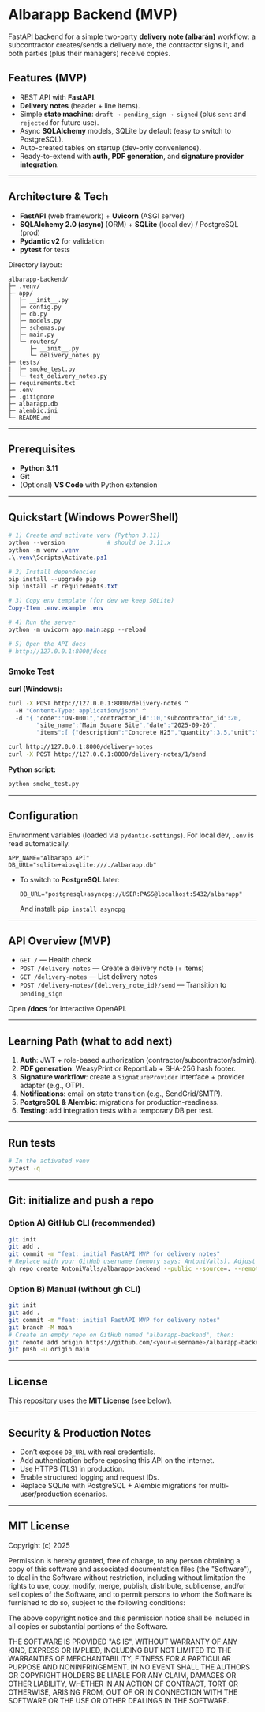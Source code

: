 
# Albarapp Backend (MVP)

FastAPI backend for a simple two-party **delivery note (albarán)** workflow: a subcontractor creates/sends a delivery note, the contractor signs it, and both parties (plus their managers) receive copies. 

## Features (MVP)
- REST API with **FastAPI**.
- **Delivery notes** (header + line items).
- Simple **state machine**: `draft → pending_sign → signed` (plus `sent` and `rejected` for future use).
- Async **SQLAlchemy** models, SQLite by default (easy to switch to PostgreSQL).
- Auto-created tables on startup (dev-only convenience).
- Ready-to-extend with **auth**, **PDF generation**, and **signature provider integration**.

---

## Architecture & Tech
- **FastAPI** (web framework) + **Uvicorn** (ASGI server)
- **SQLAlchemy 2.0 (async)** (ORM) + **SQLite** (local dev) / PostgreSQL (prod)
- **Pydantic v2** for validation
- **pytest** for tests

Directory layout:
```
albarapp-backend/
├─ .venv/
├─ app/
│  ├─ __init__.py
│  ├─ config.py
│  ├─ db.py
│  ├─ models.py
│  ├─ schemas.py
│  ├─ main.py
│  └─ routers/
│     ├─ __init__.py
│     └─ delivery_notes.py
├─ tests/
|  ├─ smoke_test.py
│  └─ test_delivery_notes.py
├─ requirements.txt
├─ .env
├─ .gitignore
├─ albarapp.db
├─ alembic.ini
└─ README.md
```

---

## Prerequisites
- **Python 3.11**
- **Git**
- (Optional) **VS Code** with Python extension

---

## Quickstart (Windows PowerShell)

```powershell
# 1) Create and activate venv (Python 3.11)
python --version            # should be 3.11.x
python -m venv .venv
.\.venv\Scripts\Activate.ps1

# 2) Install dependencies
pip install --upgrade pip
pip install -r requirements.txt

# 3) Copy env template (for dev we keep SQLite)
Copy-Item .env.example .env

# 4) Run the server
python -m uvicorn app.main:app --reload

# 5) Open the API docs
# http://127.0.0.1:8000/docs
```

### Smoke Test

**curl (Windows):**
```bash
curl -X POST http://127.0.0.1:8000/delivery-notes ^
  -H "Content-Type: application/json" ^
  -d "{ "code":"DN-0001","contractor_id":10,"subcontractor_id":20,
        "site_name":"Main Square Site","date":"2025-09-26",
        "items":[ {"description":"Concrete H25","quantity":3.5,"unit":"m3","unit_price":95.0} ] }"

curl http://127.0.0.1:8000/delivery-notes
curl -X POST http://127.0.0.1:8000/delivery-notes/1/send
```

**Python script:**
```bash
python smoke_test.py
```

---

## Configuration

Environment variables (loaded via `pydantic-settings`). For local dev, `.env` is read automatically.

```
APP_NAME="Albarapp API"
DB_URL="sqlite+aiosqlite:///./albarapp.db"
```

- To switch to **PostgreSQL** later:
  ```
  DB_URL="postgresql+asyncpg://USER:PASS@localhost:5432/albarapp"
  ```
  And install: `pip install asyncpg`

---

## API Overview (MVP)

- `GET /` — Health check
- `POST /delivery-notes` — Create a delivery note (+ items)
- `GET /delivery-notes` — List delivery notes
- `POST /delivery-notes/{delivery_note_id}/send` — Transition to `pending_sign`

Open **/docs** for interactive OpenAPI.

---

## Learning Path (what to add next)

1. **Auth**: JWT + role-based authorization (contractor/subcontractor/admin).
2. **PDF generation**: WeasyPrint or ReportLab + SHA-256 hash footer.
3. **Signature workflow**: create a `SignatureProvider` interface + provider adapter (e.g., OTP).
4. **Notifications**: email on state transition (e.g., SendGrid/SMTP).
5. **PostgreSQL & Alembic**: migrations for production-readiness.
6. **Testing**: add integration tests with a temporary DB per test.

---

## Run tests

```bash
# In the activated venv
pytest -q
```

---

## Git: initialize and push a repo

### Option A) GitHub CLI (recommended)
```bash
git init
git add .
git commit -m "feat: initial FastAPI MVP for delivery notes"
# Replace with your GitHub username (memory says: AntoniValls). Adjust as needed.
gh repo create AntoniValls/albarapp-backend --public --source=. --remote=origin --push
```

### Option B) Manual (without gh CLI)
```bash
git init
git add .
git commit -m "feat: initial FastAPI MVP for delivery notes"
git branch -M main
# Create an empty repo on GitHub named "albarapp-backend", then:
git remote add origin https://github.com/<your-username>/albarapp-backend.git
git push -u origin main
```

---

## License

This repository uses the **MIT License** (see below).

---

## Security & Production Notes

- Don’t expose `DB_URL` with real credentials.
- Add authentication before exposing this API on the internet.
- Use HTTPS (TLS) in production.
- Enable structured logging and request IDs.
- Replace SQLite with PostgreSQL + Alembic migrations for multi-user/production scenarios.

---

## MIT License

Copyright (c) 2025

Permission is hereby granted, free of charge, to any person obtaining a copy
of this software and associated documentation files (the "Software"), to deal
in the Software without restriction, including without limitation the rights
to use, copy, modify, merge, publish, distribute, sublicense, and/or sell
copies of the Software, and to permit persons to whom the Software is
furnished to do so, subject to the following conditions:

The above copyright notice and this permission notice shall be included in all
copies or substantial portions of the Software.

THE SOFTWARE IS PROVIDED "AS IS", WITHOUT WARRANTY OF ANY KIND, EXPRESS OR
IMPLIED, INCLUDING BUT NOT LIMITED TO THE WARRANTIES OF MERCHANTABILITY,
FITNESS FOR A PARTICULAR PURPOSE AND NONINFRINGEMENT. IN NO EVENT SHALL THE
AUTHORS OR COPYRIGHT HOLDERS BE LIABLE FOR ANY CLAIM, DAMAGES OR OTHER
LIABILITY, WHETHER IN AN ACTION OF CONTRACT, TORT OR OTHERWISE, ARISING FROM,
OUT OF OR IN CONNECTION WITH THE SOFTWARE OR THE USE OR OTHER DEALINGS IN THE
SOFTWARE.
